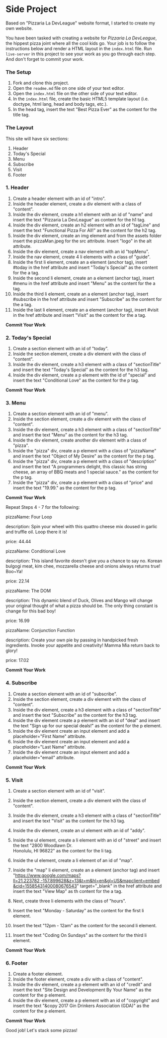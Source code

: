 # Side Project

Based on "Pizzaria La DevLeague" website format, I started to create my own website. 

You have been tasked with creating a website for *Pizzaria La DevLeague*, the hippest pizza joint where all the cool kids go.
Your job is to follow the instructions below and render a HTML layout in the `index.html` file. Run `live-server` in this project to see your work as you go through each step. And don't forget to commit your work.

### The Setup

1. Fork and clone this project.
2. Open the `readme.md` file on one side of your text editor.
3. Open the `index.html` file on the other side of your text editor.
4. In the `index.html` file, create the basic HTML5 template layout (i.e. doctype, html lang, head and body tags, etc.).
5. In the head tag, insert the text "Best Pizza Ever" as the content for the title tag.

### The Layout
This site will have six sections:

1. Header
2. Today's Special
3. Menu
4. Subscribe
5. Visit
6. Footer

### 1. Header

1. Create a header element with an id of "intro".
2. Inside the header element, create a div element with a class of "content".
3. Inside the div element, create a h1 element with an id of "name" and insert the text "Pizzaria La DevLeague" as content for the h1 tag.
4. Inside the div element, create an h2 element with an id of "tagLine" and insert the text "Functional Pizza For All!" as the content for the h2 tag.
5. Inside the div element, create an img element and from the assets folder insert the pizzaMan.jpeg for the src attribute. Insert "logo" in the alt attribute.
6. Inside the div element, create a nav element with an id "topMenu".
7. Inside the nav element, create 4 li elements with a class of "guide". 
8. Inside the first li element, create an a element (anchor tag), insert #today in the href attribute and insert "Today's Special" as the content for the a tag.
9. Inside the second li element, create an a element (anchor tag), insert #menu in the href attribute and insert "Menu" as the content for the a tag.
10. Inside the third li element, create an a element (anchor tag), insert #subscribe in the href attribute and insert "Subscribe" as the content for the a tag.
11. Inside the last li element, create an a element (anchor tag), insert #visit in the href attribute and insert "Visit" as the content for the a tag.

**Commit Your Work**

### 2. Today's Special

1. Create a section element with an id of "today".
2. Inside the section element, create a div element with the class of "content".
3. Inside the div element, create a h3 element with a class of "sectionTitle" and insert the text "Today's Special" as the content for the h3 tag.
4. Inside the div element, create a p element with the id of "special" and insert the text "Conditional Love" as the content for the p tag.

**Commit Your Work**

### 3. Menu

1. Create a section element with an id of "menu".
2. Inside the section element, create a div element with the class of "content".
3. Inside the div element, create a h3 element with a class of "sectionTitle" and insert the text "Menu" as the content for the h3 tag.
4. Inside the div element, create another div element with a class of "pizza".
5. Inside the "pizza" div, create a p element with a class of "pizzaName" and insert the text "Object of My Desire" as the content for the p tag.
6. Inside the "pizza" div, create a p element with a class of "description" and insert the text "A programmers delight, this classic has string cheese, an array of BBQ meats and 1 special sauce." as the content for the p tag.
7. Inside the "pizza" div, create a p element with a class of "price" and insert the text "19.99." as the content for the p tag.

**Commit Your Work**

Repeat Steps 4 - 7 for the following:

pizzaName: Four Loop

description: Spin your wheel with this quattro cheese mix doused in garlic and truffle oil. Loop there it is!

price: 44.44

pizzaName: Conditional Love

description: This island favorite doesn't give you a chance to say no. Korean bulgogi meat, kim chee, mozzarella cheese and onions always returns true! Boo~Ya!

price: 22.14

pizzaName: The DOM

description: This dynamic blend of Duck, Olives and Mango will change your original thought of what a pizza should be. The only thing constant is change for this bad boy!

price: 16.99

pizzaName: Conjunction Function

description: Create your own pie by passing in handpicked fresh ingredients. Invoke your appetite and creativity! Mamma Mia return back to glory!

price: 17.02

**Commit Your Work**

### 4. Subscribe

1. Create a section element with an id of "subscribe".
2. Inside the section element, create a div element with the class of "content".
3. Inside the div element, create a h3 element with a class of "sectionTitle" and insert the text "Subscribe" as the content for the h3 tag.
4. Inside the div element create a p element with an id of "deal" and insert the text "Sign up for our special deals!" as the content for the p element.
5. Inside the div element create an input element and add a placeholder="First Name" attribute.
6. Inside the div element create an input element and add a placeholder="Last Name" attribute.
7. Inside the div element create an input element and add a placeholder="email" attribute.

**Commit Your Work**

### 5. Visit

1. Create a section element with an id of "visit".
2. Inside the section element, create a div element with the class of "content".
3. Inside the div element, create a h3 element with a class of "sectionTitle" and insert the text "Visit" as the content for the h3 tag.
4. Inside the div element, create an ul element with an id of "addy".
5. Inside the ul element, create a li element with an id of "street" and insert the text "2800 Woodlawn Dr.<br>Honolulu, HI 96822" as the content for the li tag.
6. Inside the ul element, create a li element of an id of "map". 
7. Inside the "map" li element, create an a element (anchor tag) and insert "https://www.google.com/maps?ll=21.223782,-157.899628&z=13&t=m&hl=en&gl=US&mapclient=embed&cid=15585431400080676543" target="_blank" in the href attribute and insert the text "View Map" as th content for the a tag.

8. Next, create three li elements with the class of "hours". 
9. Insert the text "Monday - Saturday" as the content for the first li element.
10. Insert the text "12pm - 12am" as the content for the second li element.
11. Insert the text "Coding On Sundays" as the content for the third li element.

**Commit Your Work**

### 6. Footer

1. Create a footer element.
2. Inside the footer element, create a div with a class of "content".
3. Inside the div element, create a p element with an id of "credit" and insert the text "Site Design and Development By Your Name" as the content for the p element.
4. Inside the div element, create a p element with an id of "copyright" and insert the text "&copy 2017 Gin Drinkers Association (GDA)" as the content for the p element.

**Commit Your Work**

Good job! Let's stack some pizzas!
















